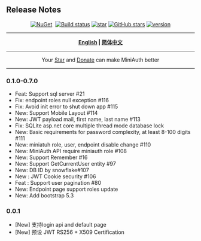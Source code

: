 ## Release  Notes

<div align="center">
<p><a href="https://www.nuget.org/packages/MiniAuth"><img src="https://img.shields.io/nuget/v/MiniAuth.svg" alt="NuGet"></a>  <a href="https://www.nuget.org/packages/MiniAuth"><img src="https://img.shields.io/nuget/dt/MiniAuth.svg" alt=""></a>  
<a href="https://ci.appveyor.com/project/Mini-Software/MiniAuth/branch/master"><img src="https://ci.appveyor.com/api/projects/status/b2vustrwsuqx45f4/branch/master?svg=true" alt="Build status"></a>
<a href="https://gitee.com/mini-software/MiniAuth"><img src="https://gitee.com/mini-software/MiniAuth/badge/star.svg" alt="star"></a> <a href="https://github.com/Mini-Software/MiniAuth" rel="nofollow"><img src="https://img.shields.io/github/stars/Mini-Software/MiniAuth?logo=github" alt="GitHub stars"></a> 
<a href="https://www.nuget.org/packages/MiniAuth"><img src="https://img.shields.io/badge/.NET-%3E%3D%204.5-red.svg" alt="version"></a>
</p>
</div>

---

<div align="center">
<p><strong><a href="README.md">English</a> | <a href="README.zh-CN.md">简体中文</a></strong></p>
</div>


---

<div align="center">
 Your <a href="https://github.com/Mini-Software/MiniAuth">Star</a> and <a href="https://MiniExcel.github.io">Donate</a> can make MiniAuth better 
</div>

---

### 0.1.0-0.7.0
- Feat: Support sql server #21
- Fix: endpoint roles null exception #116
- Fix: Avoid init error to shut down app #115
- New: Support Mobile Layout #114
- New: JWT payload mail, first name, last name #113
- Fix: SQLite asp.net core multiple thread mode database lock
- New: Basic requirements for password complexity, at least 8-100 digits #111
- New: miniatuh role, user, endpoint disable change #110
- New: MiniAuth API require miniauth role #108
- New: Support Remember #16
- New: Support GetCurrentUser entity #97
- New: DB ID by snowflake#107
- New : JWT Cookie security #106
- Feat : Support user pagination #80
- New: Endpoint page support roles update
- New: Add bootstrap 5.3

### 0.0.1
- [New] 支持login api and default page
- [New] 预设 JWT RS256 + X509 Certification
